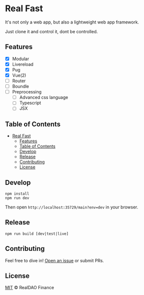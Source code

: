 # Real Fast

It's not only a web app, but also a lightweight web app framework.

Just clone it and control it, dont be controlled.

## Features

- [x] Modular
- [x] Livereload
- [x] Pug
- [x] Vue(2)
- [ ] Router
- [ ] Boundle
- [ ] Preprocessing
  - [ ] Advanced css language
  - [ ] Typescript 
  - [ ] JSX

## Table of Contents

- [Real Fast](#real-fast)
  - [Features](#features)
  - [Table of Contents](#table-of-contents)
  - [Develop](#develop)
  - [Release](#release)
  - [Contributing](#contributing)
  - [License](#license)

## Develop

```
npm install
npm run dev
```

Then open `http://localhost:35729/main?env=dev` in your browser.

## Release

```
npm run build [dev|test|live]
```

## Contributing

Feel free to dive in! [Open an issue](https://github.com/realdao-finance/real-fast/issues/new) or submit PRs.

## License

[MIT](./LICENSE) © RealDAO Finance